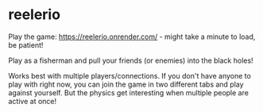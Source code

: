 # reelerio
 
Play the game: https://reelerio.onrender.com/ - might take a minute to load, be patient!

Play as a fisherman and pull your friends (or enemies) into the black holes!

Works best with multiple players/connections. If you don't have anyone to play with right now, you can join the game in two different tabs and play against yourself. But the physics get interesting when multiple people are active at once!
